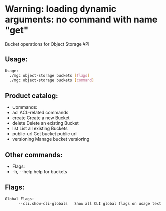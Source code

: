 # Warning: loading dynamic arguments: no command with name "get"
Bucket operations for Object Storage API

## Usage:
```bash
Usage:
  ./mgc object-storage buckets [flags]
  ./mgc object-storage buckets [command]
```

## Product catalog:
- Commands:
- acl         ACL-related commands
- create      Create a new Bucket
- delete      Delete an existing Bucket
- list        List all existing Buckets
- public-url  Get bucket public url
- versioning  Manage bucket versioning

## Other commands:
- Flags:
- -h, --help   help for buckets

## Flags:
```bash
Global Flags:
      --cli.show-cli-globals   Show all CLI global flags on usage text
```

